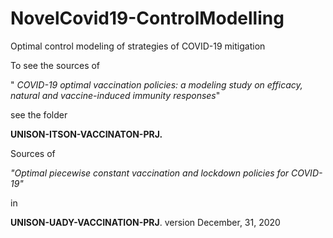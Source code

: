 # NovelCovid19-ControlModelling
Optimal control modeling of strategies of COVID-19 mitigation

To see the sources of

" *COVID-19 optimal vaccination policies:* 
            *a modeling study on efficacy, natural and* 
            *vaccine-induced immunity responses*"

see the folder

**UNISON-ITSON-VACCINATON-PRJ.**

Sources of 

*"Optimal piecewise constant vaccination and lockdown policies for COVID-19"*

in 

**UNISON-UADY-VACCINATION-PRJ**.
version December, 31, 2020



